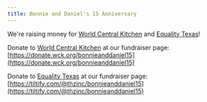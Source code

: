 ```yaml
---
title: Bonnie and Daniel's 15 Anniversary
---
```


We're raising money for [World Central Kitchen][wckitchen] and [Equality Texas][equalitytexas]!

Donate to [World Central Kitchen][wckitchen] at our fundraiser page: [https://donate.wck.org/bonnieanddaniel15](https://donate.wck.org/bonnieanddaniel15)

Donate to [Equality Texas][equalitytexas] at our fundraiser page: [https://tiltify.com/@thzinc/bonnieanddaniel15](https://tiltify.com/@thzinc/bonnieanddaniel15)

[wckitchen]: https://wck.org/
[equalitytexas]: https://www.equalitytexas.org/
